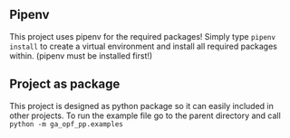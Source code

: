 ## Pipenv 

This project uses pipenv for the required packages! Simply type `pipenv install` to create a virtual environment and install all required packages within. (pipenv must be installed first!)

## Project as package

This project is designed as python package so it can easily included in other projects. To run the example file go to the parent directory and call
`python -m ga_opf_pp.examples`